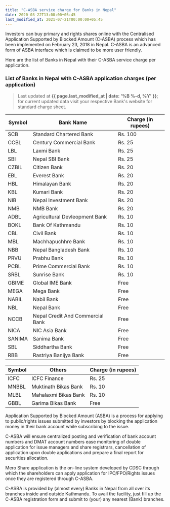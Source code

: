 ```yaml
---
title: "C-ASBA service charge for Banks in Nepal"
date: 2020-03-22T13:00:00+05:45
last_modified_at: 2021-07-21T00:00:00+05:45
---
```


Investors can buy primary and rights shares online with the Centralised Application Supported by Blocked Amount (C-ASBA) process which has been implemented on February 23, 2018 in Nepal. C-ASBA is an advanced form of ASBA interface which is claimed to be more user friendly.

Here are the list of Banks in Nepal with their C-ASBA service charge per application.

### List of Banks in Nepal with C-ASBA application charges (per application)

> Last updated at **{{ page.last_modified_at | date: '%B %-d, %Y' }}**; for current updated data visit your respective Bank's website for standard charge sheet.

| Symbol | Bank Name                        | Charge (in rupees) |
| ------ | -------------------------------- | ------------------ |
| SCB    | Standard Chartered Bank          | Rs. 100            |
| CCBL   | Century Commercial Bank          | Rs. 25             |
| LBL    | Laxmi Bank                       | Rs. 25             |
| SBI    | Nepal SBI Bank                   | Rs. 25             |
| CZBIL  | Citizen Bank                     | Rs. 20             |
| EBL    | Everest Bank                     | Rs. 20             |
| HBL    | Himalayan Bank                   | Rs. 20             |
| KBL    | Kumari Bank                      | Rs. 20             |
| NIB    | Nepal Investment Bank            | Rs. 20             |
| NMB    | NMB Bank                         | Rs. 20             |
| ADBL   | Agricultural Devleopment Bank    | Rs. 10             |
| BOKL   | Bank Of Kathmandu                | Rs. 10             |
| CBL    | Civil Bank                       | Rs. 10             |
| MBL    | Machhapuchhre Bank               | Rs. 10             |
| NBB    | Nepal Bangladesh Bank            | Rs. 10             |
| PRVU   | Prabhu Bank                      | Rs. 10             |
| PCBL   | Prime Commercial Bank            | Rs. 10             |
| SRBL   | Sunrise Bank                     | Rs. 10             |
| GBIME  | Global IME Bank                  | Free               |
| MEGA   | Mega Bank                        | Free               |
| NABIL  | Nabil Bank                       | Free               |
| NBL    | Nepal Bank                       | Free               |
| NCCB   | Nepal Credit And Commercial Bank | Free               |
| NICA   | NIC Asia Bank                    | Free               |
| SANIMA | Sanima Bank                      | Free               |
| SBL    | Siddhartha Bank                  | Free               |
| RBB    | Rastriya Banijya Bank            | Free               |

| Symbol | Others               | Charge (in rupees) |
| ------ | -------------------- | ------------------ |
| ICFC   | ICFC Finance         | Rs. 25             |
| MNBBL  | Muktinath Bikas Bank | Rs. 10             |
| MLBL   | Mahalaxmi Bikas Bank | Rs. 10             |
| GBBL   | Garima Bikas Bank    | Free               |

Application Supported by Blocked Amount (ASBA) is a process for applying to public/rights issues submitted by investors by blocking the application money in their bank account while subscribing to the issue.

C-ASBA will ensure centralized posting and verification of bank account numbers and DMAT account numbers ease monitoring of double application for issue managers and share registrars, cancellation of application upon double applications and prepare a final report for securities allocation.

Mero Share application is the on-line system developed by CDSC through which the shareholders can apply application for IPO/FPO/Rights issues once they are registered through C-ASBA.

C-ASBA is provided by (almost every) Banks in Nepal from all over its branches inside and outside Kathmandu. To avail the facility, just fill up the C-ASBA registration form and submit to (your) any nearest (Bank) branches.
